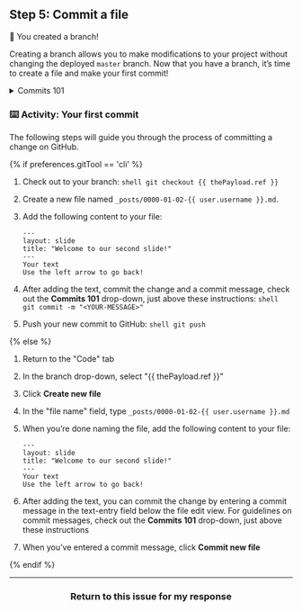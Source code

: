 ## Step 5: Commit a file

:tada: You created a branch!

Creating a branch allows you to make modifications to your project without changing the deployed `master` branch. Now that you have a branch, it’s time to create a file and make your first commit!

<details><summary>Commits 101</summary>

## Commits 101

When you’re finished creating or making changes to a file on GitHub, scroll to the bottom of the page. Then find the "Commit new file" section.

In the first field, type a commit message. The commit message should briefly tell contributors about the changes you are introducing to the file.

### Rules to live by for commit messages:

- Don’t end your commit message with a period.
- Keep your commit messages to 50 characters or less. Add extra detail in the extended description window if necessary. This is located just below the subject line.
- Use active voice. For example, "add" instead of "added" and "merge" instead of "merged".
- Think of your commit as expressing intent to introduce a change.

<hr>
</details>

### :keyboard: Activity: Your first commit

The following steps will guide you through the process of committing a change on GitHub.

{% if preferences.gitTool == 'cli' %}

1. Check out to your branch:
       ```shell
       git checkout {{ thePayload.ref }}
       ```
1. Create a new file named `_posts/0000-01-02-{{ user.username }}.md`.
1. Add the following content to your file:

       ---
       layout: slide
       title: "Welcome to our second slide!"
       ---
       Your text
       Use the left arrow to go back!


1. After adding the text, commit the change and a commit message, check out the **Commits 101** drop-down, just above these instructions:
       ```shell
       git commit -m "<YOUR-MESSAGE>"
       ```
1. Push your new commit to GitHub:
       ```shell
       git push
       ```

{% else %}

1. Return to the "Code" tab
1. In the branch drop-down, select "{{ thePayload.ref }}"
1. Click **Create new file**
1. In the "file name" field, type `_posts/0000-01-02-{{ user.username }}.md`
1. When you’re done naming the file, add the following content to your file:

       ---
       layout: slide
       title: "Welcome to our second slide!"
       ---
       Your text
       Use the left arrow to go back!


1. After adding the text, you can commit the change by entering a commit message in the text-entry field below the file edit view. For guidelines on commit messages, check out the **Commits 101** drop-down, just above these instructions
1. When you’ve entered a commit message, click **Commit new file**

{% endif %}
<hr>
<h3 align="center">Return to this issue for my response</h3>

